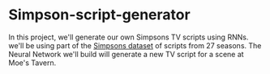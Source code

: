 # Simpson-script-generator

In this project, we'll generate our own Simpsons TV scripts using RNNs. we'll be using part of the [Simpsons dataset](https://www.kaggle.com/wcukierski/the-simpsons-by-the-data) of scripts from 27 seasons. The Neural Network we'll build will generate a new TV script for a scene at Moe's Tavern.
 

